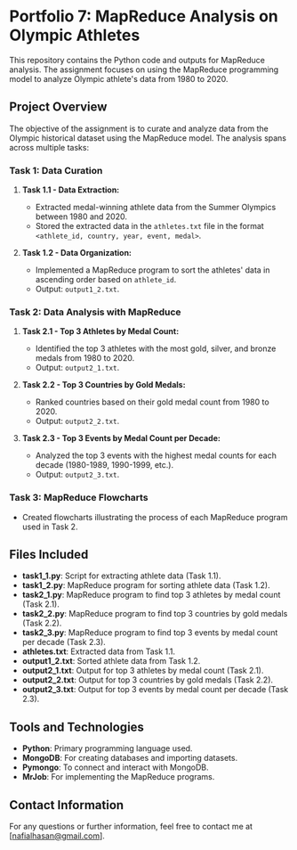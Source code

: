 # Portfolio 7: MapReduce Analysis on Olympic Athletes

This repository contains the Python code and outputs for MapReduce analysis. The assignment focuses on using the MapReduce programming model to analyze Olympic athlete's data from 1980 to 2020.

## Project Overview

The objective of the assignment is to curate and analyze data from the Olympic historical dataset using the MapReduce model. The analysis spans across multiple tasks:

### Task 1: Data Curation
1. **Task 1.1 - Data Extraction:**
   - Extracted medal-winning athlete data from the Summer Olympics between 1980 and 2020.
   - Stored the extracted data in the `athletes.txt` file in the format `<athlete_id, country, year, event, medal>`.

2. **Task 1.2 - Data Organization:**
   - Implemented a MapReduce program to sort the athletes' data in ascending order based on `athlete_id`.
   - Output: `output1_2.txt`.

### Task 2: Data Analysis with MapReduce
1. **Task 2.1 - Top 3 Athletes by Medal Count:**
   - Identified the top 3 athletes with the most gold, silver, and bronze medals from 1980 to 2020.
   - Output: `output2_1.txt`.

2. **Task 2.2 - Top 3 Countries by Gold Medals:**
   - Ranked countries based on their gold medal count from 1980 to 2020.
   - Output: `output2_2.txt`.

3. **Task 2.3 - Top 3 Events by Medal Count per Decade:**
   - Analyzed the top 3 events with the highest medal counts for each decade (1980-1989, 1990-1999, etc.).
   - Output: `output2_3.txt`.

### Task 3: MapReduce Flowcharts
- Created flowcharts illustrating the process of each MapReduce program used in Task 2.

## Files Included

- **task1_1.py**: Script for extracting athlete data (Task 1.1).
- **task1_2.py**: MapReduce program for sorting athlete data (Task 1.2).
- **task2_1.py**: MapReduce program to find top 3 athletes by medal count (Task 2.1).
- **task2_2.py**: MapReduce program to find top 3 countries by gold medals (Task 2.2).
- **task2_3.py**: MapReduce program to find top 3 events by medal count per decade (Task 2.3).
- **athletes.txt**: Extracted data from Task 1.1.
- **output1_2.txt**: Sorted athlete data from Task 1.2.
- **output2_1.txt**: Output for top 3 athletes by medal count (Task 2.1).
- **output2_2.txt**: Output for top 3 countries by gold medals (Task 2.2).
- **output2_3.txt**: Output for top 3 events by medal count per decade (Task 2.3).

## Tools and Technologies
- **Python**: Primary programming language used.
- **MongoDB**: For creating databases and importing datasets.
- **Pymongo**: To connect and interact with MongoDB.
- **MrJob**: For implementing the MapReduce programs.

## Contact Information

For any questions or further information, feel free to contact me at [nafialhasan@gmail.com].

